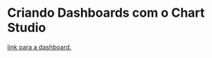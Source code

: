 # Criando Dashboards com o Chart Studio

<a href="https://chart-studio.plotly.com/dashboard/iNuks:30/present">link para a dashboard.</a> 
